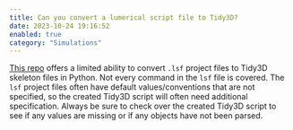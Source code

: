 ```yaml
---
title: Can you convert a lumerical script file to Tidy3D?
date: 2023-10-24 19:16:52
enabled: true
category: "Simulations"
---
```


[This repo](https://github.com/hirako22/Lumerical-to-Tidy3D-Converter) offers a limited ability to convert `.lsf` project files to Tidy3D skeleton files in Python. Not every command in the `lsf` file is covered. The `lsf` project files often have default values/conventions that are not specified, so the created Tidy3D script will often need additional specification. Always be sure to check over the created Tidy3D script to see if any values are missing or if any objects have not been parsed.

